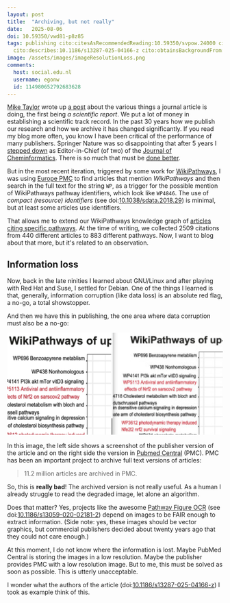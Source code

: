 ```yaml
---
layout: post
title:  "Archiving, but not really"
date:   2025-08-06
doi: 10.59350/vwd81-p8z85
tags: publishing cito:citesAsRecommendedReading:10.59350/svpow.24000 cito:citesAsRecommendedReading:10.1186/s13059-020-02181-2
  cito:describes:10.1186/s13287-025-04166-z cito:obtainsBackgroundFrom:10.1038/sdata.2018.29
image: /assets/images/imageResolutionLoss.png
comments:
  host: social.edu.nl
  username: egonw
  id: 114980652792683628
---
```


[Mike Taylor](https://sauropods.win/@mike) wrote up [a post](https://doi.org/10.59350/svpow.24000) about the various things a journal article is doing,
the first being *a scientific report*. We put a lot of money in establishing a scientific track record. In the past 30 years
how we publish our research and how we archive it has changed significantly. If you read my blog more often, you know I have
been critical of the performance of many publishers. Springer Nature was so disappointing that after 5 years I
[stepped down](https://chem-bla-ics.linkedchemistry.info/2021/06/11/conflict-of-interest-or-why-i-am.html)
as Editor-in-Chief (of two) of the [Journal of Cheminformatics](https://en.wikipedia.org/wiki/Journal_of_Cheminformatics).
There is so much that must be [done better](https://chem-bla-ics.linkedchemistry.info/2024/09/16/publishing.html).

But in the most recent iteration, triggered by some work for [WikiPathways](https://www.wikipathways.org/), I was using
[Europe PMC](https://europepmc.org/) to find articles that
mention *WikiPathways* and then search in the full text for the string `WP`, as a trigger for the possible mention of
WikiPathways pathway identifiers, which look like `WP4846`. The use of *compact (resource) identifiers*
(see doi:[10.1038/sdata.2018.29](https://doi.org/10.1038/sdata.2018.29)) is minimal, but at least some articles use identifiers.

That allows me to extend our WikiPathways knowledge graph of [articles citing specific pathways](https://www.wikipathways.org/browse/citedin).
At the time of writing, we collected 2509 citations from 440 different articles to 883 different pathways. Now,
I want to blog about that more, but it's related to an observation.

## Information loss
Now, back in the late ninities I learned about GNU/Linux and after playing with Red Hat and Suse, I settled for Debian.
One of the things I learned is that, generally, information corruption (like data loss) is an absolute red flag, a no-go,
a total showstopper.

And then we have this in publishing, the one area where data corruption must also be a no-go:

![](/assets/images/imageResolutionLoss.png)

In this image, the left side shows a screenshot of the publisher version of the article and on the right side
the version in [Pubmed Central](https://pmc.ncbi.nlm.nih.gov/) (PMC). PMC has been an important project to archive full text versions of articles:

> 11.2 million articles are archived in PMC.

So, this is **really bad**! The archived version is not really useful. As a human I already struggle to read the
degraded image, let alone an algorithm.

Does that matter? Yes, projects like the awesome
[Pathway Figure OCR](https://pfocr.wikipathways.org/) (see doi:[10.1186/s13059-020-02181-2](https://doi.org/10.1186/s13059-020-02181-2))
depend on images to be FAIR enough to extract information. (Side note: yes, these images should be vector
graphics, but commercial publishers decided about twenty years ago that they could not care enough.)

At this moment, I do not know where the information is lost. Maybe PubMed Central is storing the images in a low
resolution. Maybe the publisher provides PMC with a low resolution image. But to me, this must be solved as soon
as possible. This is utterly unacceptable.

I wonder what the authors of the article (doi:[10.1186/s13287-025-04166-z](https://doi.org/10.1186/s13287-025-04166-z))
I took as example think of this.
